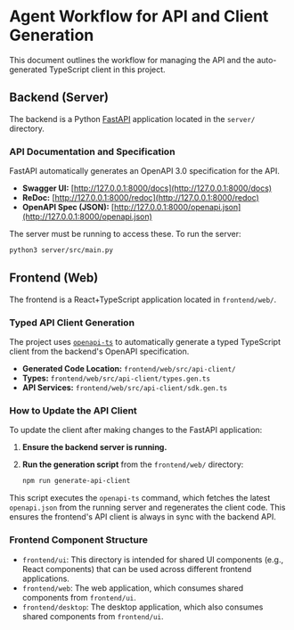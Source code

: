 # Agent Workflow for API and Client Generation

This document outlines the workflow for managing the API and the auto-generated TypeScript client in this project.

## Backend (Server)

The backend is a Python [FastAPI](https://fastapi.tiangolo.com/) application located in the `server/` directory.

### API Documentation and Specification

FastAPI automatically generates an OpenAPI 3.0 specification for the API.

-   **Swagger UI:** [http://127.0.0.1:8000/docs](http://127.0.0.1:8000/docs)
-   **ReDoc:** [http://127.0.0.1:8000/redoc](http://127.0.0.1:8000/redoc)
-   **OpenAPI Spec (JSON):** [http://127.0.0.1:8000/openapi.json](http://127.0.0.1:8000/openapi.json)

The server must be running to access these. To run the server:

```bash
python3 server/src/main.py
```

## Frontend (Web)

The frontend is a React+TypeScript application located in `frontend/web/`.

### Typed API Client Generation

The project uses [`openapi-ts`](https://github.com/hey-api/openapi-ts) to automatically generate a typed TypeScript client from the backend's OpenAPI specification.

-   **Generated Code Location:** `frontend/web/src/api-client/`
-   **Types:** `frontend/web/src/api-client/types.gen.ts`
-   **API Services:** `frontend/web/src/api-client/sdk.gen.ts`

### How to Update the API Client

To update the client after making changes to the FastAPI application:

1.  **Ensure the backend server is running.**
2.  **Run the generation script** from the `frontend/web/` directory:

    ```bash
    npm run generate-api-client
    ```

This script executes the `openapi-ts` command, which fetches the latest `openapi.json` from the running server and regenerates the client code. This ensures the frontend's API client is always in sync with the backend API.

### Frontend Component Structure

-   `frontend/ui`: This directory is intended for shared UI components (e.g., React components) that can be used across different frontend applications.
-   `frontend/web`: The web application, which consumes shared components from `frontend/ui`.
-   `frontend/desktop`: The desktop application, which also consumes shared components from `frontend/ui`.
